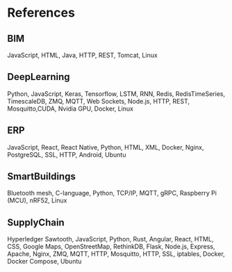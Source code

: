 # References

## BIM

JavaScript, HTML, Java, HTTP, REST, Tomcat, Linux

## DeepLearning

Python, JavaScript, Keras, Tensorflow, LSTM, RNN, Redis, RedisTimeSeries, TimescaleDB, ZMQ, MQTT, Web Sockets, Node.js, HTTP, REST, Mosquitto,CUDA, Nvidia GPU, Docker, Linux

## ERP

JavaScript, React, React Native, Python, HTML, XML, Docker, Nginx, PostgreSQL, SSL, HTTP, Android, Ubuntu

## SmartBuildings

Bluetooth mesh, C-language, Python, TCP/IP, MQTT, gRPC, Raspberry Pi (MCU), nRF52, Linux

## SupplyChain

Hyperledger Sawtooth, JavaScript, Python, Rust, Angular, React, HTML, CSS, Google Maps, OpenStreetMap, RethinkDB, Flask, Node.js, Express, Apache, Nginx, ZMQ, MQTT, HTTP, Mosquitto, HTTP, SSL, iptables, Docker, Docker Compose, Ubuntu
